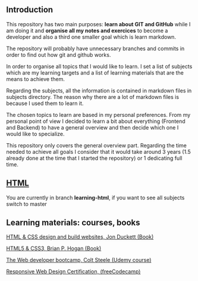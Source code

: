 ## Introduction

This repository has two main purposes: **learn about GIT and GitHub** while I am doing it and **organise all my notes and exercices** to become a developer and also a third one smaller goal which is learn markdown.

The repository will probably have unnecessary branches and commits in order to find out how git and github works.

In order to organise all topics that I would like to learn. I set a list of subjects which are my learning targets and a list of learning materials that are the means to achieve them.

Regarding the subjects, all the information is contained in markdown files in subjects directory. The reason why there are a lot of markdown files is because I used them to learn it.

The chosen topics to learn are based in my personal preferences. From my personal point of view I decided to learn a bit about everything (Frontend and Backend) to have a general overview and then decide which one I would like to specialize.

This repository only covers the general overview part. Regarding the time needed to achieve all goals I consider that it would take around 3 years (1.5 already done at the time that I started the repository) or 1 dedicating full time.

## [HTML](subjects/html.md)

You are currently in branch **learning-html**, if you want to see all subjects switch to master

## Learning materials: courses, books <!--Future: If a new material is included use the MD template to include it-->

[HTML & CSS design and build websites, Jon Duckett (Book)](html-and-css-design-and-build-websites/hcdbw.md)

[HTML5 & CSS3, Brian P. Hogan (Book)](html-and-css3/hc.md)

[The Web developer bootcamp, Colt Steele (Udemy course)](the-web-developer-bootcamp/twdb.md)

[Responsive Web Design Certification, (freeCodecamp)](responsive-web-design-certification/rwdc.md)
